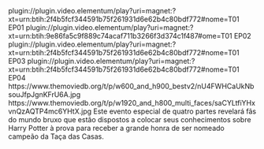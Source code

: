 <item>
<title>Harry Potter: O Campeonato das Casas de Hogwarts (2021)</title>
<link>plugin://plugin.video.elementum/play?uri=magnet:?xt=urn:btih:2f4b5fcf344591b75f261931d6e62b4c80bdf772#nome=T01 EP01</link>
<link>plugin://plugin.video.elementum/play?uri=magnet:?xt=urn:btih:9e86fa5c9f889c74acaf711b3266f3d374c1f487#ome=T01 EP02</link>
<link>plugin://plugin.video.elementum/play?uri=magnet:?xt=urn:btih:2f4b5fcf344591b75f261931d6e62b4c80bdf772#nome=T01 EP03</link>
<link>plugin://plugin.video.elementum/play?uri=magnet:?xt=urn:btih:2f4b5fcf344591b75f261931d6e62b4c80bdf772#nome=T01 EP04</link>
<thumbnail>https://www.themoviedb.org/t/p/w600_and_h900_bestv2/nU4FWHCaUkNbsouJfpJgnKFrU6A.jpg</thumbnail>
<fanart>https://www.themoviedb.org/t/p/w1920_and_h800_multi_faces/saCYLtfiYHxvnQzAQTP4mc6YHtX.jpg</fanart>
<info>Este evento especial de quatro partes revelará fãs do mundo bruxo que estão dispostos a colocar seus conhecimentos sobre Harry Potter à prova para receber a grande honra de ser nomeado campeão da Taça das Casas.</info>
</item>
